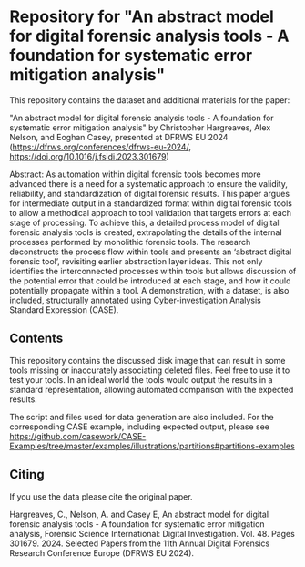 # Repository for "An abstract model for digital forensic analysis tools - A foundation for systematic error mitigation analysis"

This repository contains the dataset and additional materials for the paper:

"An abstract model for digital forensic analysis tools - A foundation for systematic error mitigation analysis" by Christopher Hargreaves, Alex Nelson, and Eoghan Casey, presented at DFRWS EU 2024 (https://dfrws.org/conferences/dfrws-eu-2024/, https://doi.org/10.1016/j.fsidi.2023.301679)

Abstract: As automation within digital forensic tools becomes more advanced there is a need for a systematic approach to ensure the validity, reliability, and standardization of digital forensic results. This paper argues for intermediate output in a standardized format within digital forensic tools to allow a methodical approach to tool validation that targets errors at each stage of processing. To achieve this, a detailed process model of digital forensic analysis tools is created, extrapolating the details of the internal processes performed by monolithic forensic tools. The research deconstructs the process flow within tools and presents an ‘abstract digital forensic tool’, revisiting earlier abstraction layer ideas. This not only identifies the interconnected processes within tools but allows discussion of the potential error that could be introduced at each stage, and how it could potentially propagate within a tool. A demonstration, with a dataset, is also included, structurally annotated using Cyber-investigation Analysis Standard Expression (CASE).

## Contents

This repository contains the discussed disk image that can result in some tools missing or inaccurately associating deleted files. 
Feel free to use it to test your tools. 
In an ideal world the tools would output the results in a standard representation, allowing automated comparison with the expected results. 

The script and files used for data generation are also included. For the corresponding CASE example, including expected output, please see https://github.com/casework/CASE-Examples/tree/master/examples/illustrations/partitions#partitions-examples 

## Citing

If you use the data please cite the original paper.

Hargreaves, C., Nelson, A. and Casey E, An abstract model for digital forensic analysis tools - A foundation for systematic error mitigation analysis, Forensic Science International: Digital Investigation. Vol. 48. Pages 301679. 2024. Selected Papers from the 11th Annual Digital Forensics Research Conference Europe (DFRWS EU 2024).



